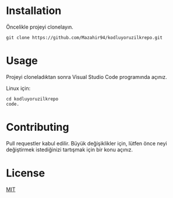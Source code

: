 # Installation
Öncelikle projeyi clonelayın.

`git clone https://github.com/Mazahir94/kodluyoruzilkrepo.git`


# Usage
Projeyi cloneladıktan sonra Visual Studio Code programında açınız.

Linux için:

``` 
cd kodluyoruzilkrepo
code.
```

# Contributing
Pull requestler kabul edilir. Büyük değişiklikler için, lütfen önce neyi değiştirmek istediğinizi tartışmak için bir konu açınız.

# License
[MIT](https://choosealicense.com/licenses/mit/)




